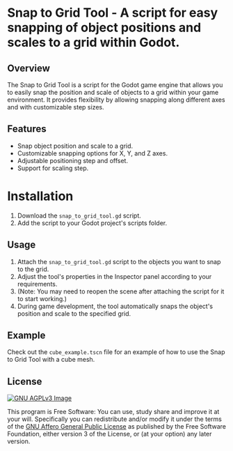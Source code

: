 # Snap to Grid Tool - A script for easy snapping of object positions and scales to a grid within Godot.

## Overview

The Snap to Grid Tool is a script for the Godot game engine that allows you to easily snap the position and scale of objects to a grid within your game environment. It provides flexibility by allowing snapping along different axes and with customizable step sizes.

## Features

* Snap object position and scale to a grid.
* Customizable snapping options for X, Y, and Z axes.
* Adjustable positioning step and offset.
* Support for scaling step.

# Installation

1. Download the `snap_to_grid_tool.gd` script.
2. Add the script to your Godot project's scripts folder.

## Usage

1. Attach the `snap_to_grid_tool.gd` script to the objects you want to snap to the grid.
2. Adjust the tool's properties in the Inspector panel according to your requirements.
3. (Note: You may need to reopen the scene after attaching the script for it to start working.)
4. During game development, the tool automatically snaps the object's position and scale to the specified grid.

## Example

Check out the `cube_example.tscn` file for an example of how to use the Snap to Grid Tool with a cube mesh.

## License
[![GNU AGPLv3 Image](https://www.gnu.org/graphics/agplv3-155x51.png)](https://www.gnu.org/licenses/agpl-3.0.html)  

This program is Free Software: You can use, study share and improve it at your
will. Specifically you can redistribute and/or modify it under the terms of the
[GNU Affero General Public License](https://www.gnu.org/licenses/agpl-3.0.html) as
published by the Free Software Foundation, either version 3 of the License, or
(at your option) any later version.

